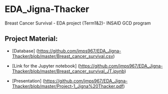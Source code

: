 # EDA_Jigna-Thacker
Breast Cancer Survival - EDA project (Term1&amp;2)- INSAID GCD program

## Project Material:
- [Database] (https://github.com/jmps967/EDA_Jigna-Thacker/blob/master/Breast_cancer_survival.csv)

- [Link for the Jupyter notebook] (https://github.com/jmps967/EDA_Jigna-Thacker/blob/master/Breast_cancer_survival_JT.ipynb)

- [Presentation] (https://github.com/jmps967/EDA_Jigna-Thacker/blob/master/Project-1_Jigna%20Thacker.pdf)
